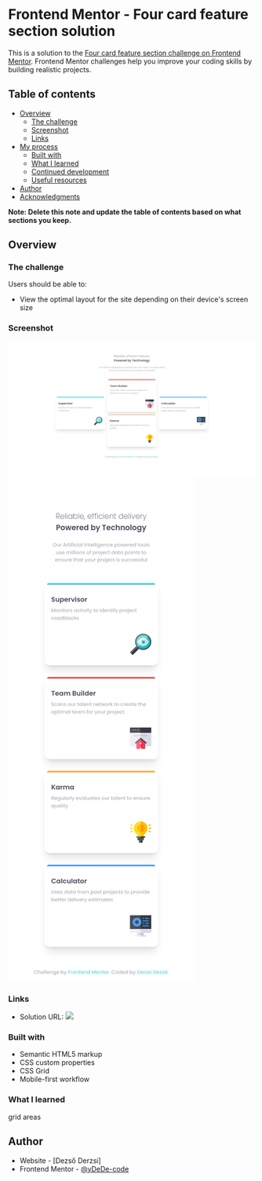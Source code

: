 # Frontend Mentor - Four card feature section solution

This is a solution to the [Four card feature section challenge on Frontend Mentor](https://www.frontendmentor.io/challenges/four-card-feature-section-weK1eFYK). Frontend Mentor challenges help you improve your coding skills by building realistic projects. 

## Table of contents

- [Overview](#overview)
  - [The challenge](#the-challenge)
  - [Screenshot](#screenshot)
  - [Links](#links)
- [My process](#my-process)
  - [Built with](#built-with)
  - [What I learned](#what-i-learned)
  - [Continued development](#continued-development)
  - [Useful resources](#useful-resources)
- [Author](#author)
- [Acknowledgments](#acknowledgments)

**Note: Delete this note and update the table of contents based on what sections you keep.**

## Overview

### The challenge

Users should be able to:

- View the optimal layout for the site depending on their device's screen size

### Screenshot

![](screenshots/screenshot-desktop.png)
![](screenshots/screenshot-mobile.png)



### Links

- Solution URL: ![](https://frontendmentor-four-card-project.netlify.app/)

### Built with

- Semantic HTML5 markup
- CSS custom properties
- CSS Grid
- Mobile-first workflow


### What I learned
grid areas


## Author

- Website - [Dezső Derzsi]
- Frontend Mentor - [@yDeDe-code](https://www.frontendmentor.io/profile/DeDe-code)
